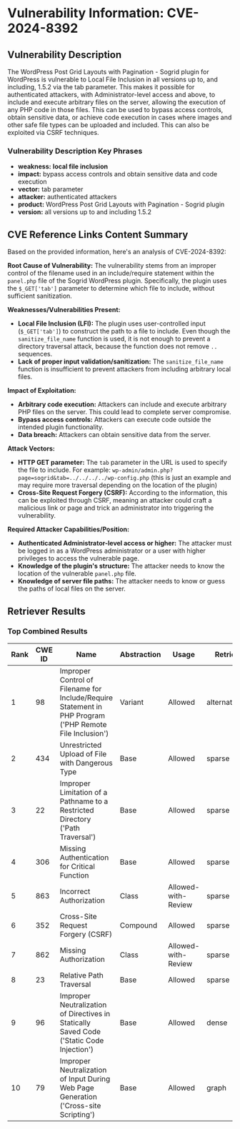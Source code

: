 # Vulnerability Information: CVE-2024-8392

## Vulnerability Description
The WordPress Post Grid Layouts with Pagination - Sogrid plugin for WordPress is vulnerable to Local File Inclusion in all versions up to, and including, 1.5.2 via the tab parameter. This makes it possible for authenticated attackers, with Administrator-level access and above, to include and execute arbitrary files on the server, allowing the execution of any PHP code in those files. This can be used to bypass access controls, obtain sensitive data, or achieve code execution in cases where images and other safe file types can be uploaded and included. This can also be exploited via CSRF techniques.

### Vulnerability Description Key Phrases
- **weakness:** **local file inclusion**
- **impact:** bypass access controls and obtain sensitive data and code execution
- **vector:** tab parameter
- **attacker:** authenticated attackers
- **product:** WordPress Post Grid Layouts with Pagination - Sogrid plugin
- **version:** all versions up to and including 1.5.2

## CVE Reference Links Content Summary
Based on the provided information, here's an analysis of CVE-2024-8392:

**Root Cause of Vulnerability:**
The vulnerability stems from an improper control of the filename used in an include/require statement within the `panel.php` file of the Sogrid WordPress plugin. Specifically, the plugin uses the `$_GET['tab']` parameter to determine which file to include, without sufficient sanitization.

**Weaknesses/Vulnerabilities Present:**
- **Local File Inclusion (LFI):** The plugin uses user-controlled input (`$_GET['tab']`) to construct the path to a file to include. Even though the `sanitize_file_name` function is used, it is not enough to prevent a directory traversal attack, because the function does not remove `..` sequences.
- **Lack of proper input validation/sanitization:** The `sanitize_file_name` function is insufficient to prevent attackers from including arbitrary local files.

**Impact of Exploitation:**
- **Arbitrary code execution:** Attackers can include and execute arbitrary PHP files on the server. This could lead to complete server compromise.
- **Bypass access controls:** Attackers can execute code outside the intended plugin functionality.
- **Data breach:** Attackers can obtain sensitive data from the server.

**Attack Vectors:**
- **HTTP GET parameter:** The `tab` parameter in the URL is used to specify the file to include. For example: `wp-admin/admin.php?page=sogrid&tab=../../../../wp-config.php` (this is just an example and may require more traversal depending on the location of the plugin)
- **Cross-Site Request Forgery (CSRF):** According to the information, this can be exploited through CSRF, meaning an attacker could craft a malicious link or page and trick an administrator into triggering the vulnerability.

**Required Attacker Capabilities/Position:**
- **Authenticated Administrator-level access or higher:**  The attacker must be logged in as a WordPress administrator or a user with higher privileges to access the vulnerable page.
- **Knowledge of the plugin's structure:** The attacker needs to know the location of the vulnerable `panel.php` file.
- **Knowledge of server file paths:**  The attacker needs to know or guess the paths of local files on the server.

## Retriever Results

### Top Combined Results

| Rank | CWE ID | Name | Abstraction | Usage  | Retrievers | Individual Scores |
|------|--------|------|-------------|-------|------------|-------------------|
| 1 | 98 | Improper Control of Filename for Include/Require Statement in PHP Program ('PHP Remote File Inclusion') | Variant | Allowed | alternate_terms | 1.000 |
| 2 | 434 | Unrestricted Upload of File with Dangerous Type | Base | Allowed | sparse | 0.569 |
| 3 | 22 | Improper Limitation of a Pathname to a Restricted Directory ('Path Traversal') | Base | Allowed | sparse | 0.547 |
| 4 | 306 | Missing Authentication for Critical Function | Base | Allowed | sparse | 0.545 |
| 5 | 863 | Incorrect Authorization | Class | Allowed-with-Review | sparse | 0.543 |
| 6 | 352 | Cross-Site Request Forgery (CSRF) | Compound | Allowed | sparse | 0.541 |
| 7 | 862 | Missing Authorization | Class | Allowed-with-Review | sparse | 0.538 |
| 8 | 23 | Relative Path Traversal | Base | Allowed | sparse | 0.536 |
| 9 | 96 | Improper Neutralization of Directives in Statically Saved Code ('Static Code Injection') | Base | Allowed | dense | 0.495 |
| 10 | 79 | Improper Neutralization of Input During Web Page Generation ('Cross-site Scripting') | Base | Allowed | graph | 0.003 |

